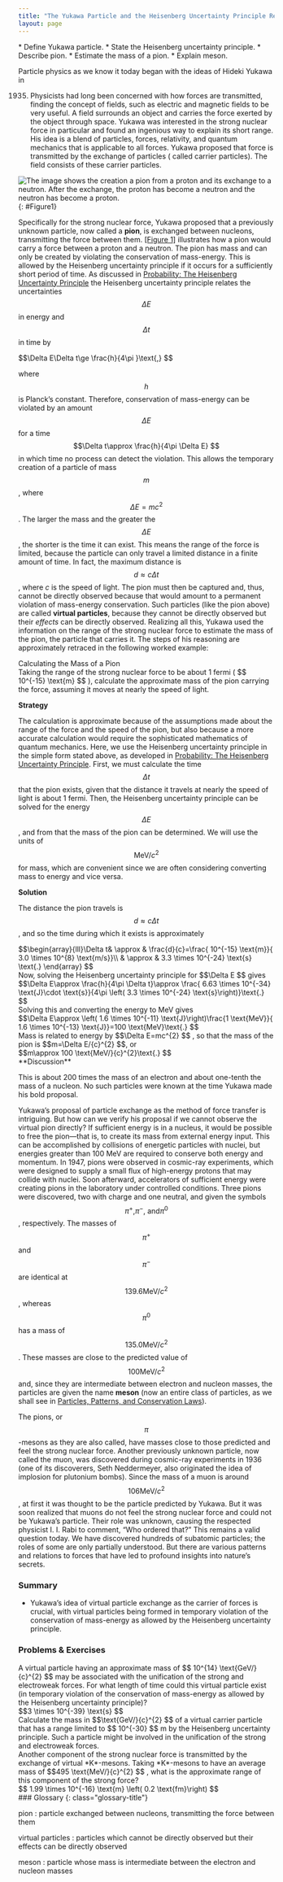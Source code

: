 ```yaml
---
title: "The Yukawa Particle and the Heisenberg Uncertainty Principle Revisited"
layout: page
---
```


<div class="abstract" markdown="1">
* Define Yukawa particle.
* State the Heisenberg uncertainty principle.
* Describe pion.
* Estimate the mass of a pion.
* Explain meson.
</div>

Particle physics as we know it today began with the ideas of Hideki Yukawa in

1935. Physicists had long been concerned with how forces are transmitted,
      finding the concept of fields, such as electric and magnetic fields to be
      very useful. A field surrounds an object and carries the force exerted by
      the object through space. Yukawa was interested in the strong nuclear
      force in particular and found an ingenious way to explain its short range.
      His idea is a blend of particles, forces, relativity, and quantum
      mechanics that is applicable to all forces. Yukawa proposed that force is
      transmitted by the exchange of particles (
      called carrier particles). The field consists of these carrier particles.

![The image shows the creation a pion from a proton and its exchange to a neutron. After the exchange, the proton has become a neutron and the neutron has become a proton.](../resources/Figure_34_01_01.jpg "The strong nuclear force is transmitted between a proton and neutron by the creation and exchange of a pion. The pion is created through a temporary violation of conservation of mass-energy and travels from the proton to the neutron and is recaptured. It is not directly observable and is called a virtual particle. Note that the proton and neutron change identity in the process. The range of the force is limited by the fact that the pion can only exist for the short time allowed by the Heisenberg uncertainty principle. Yukawa used the finite range of the strong nuclear force to estimate the mass of the pion; the shorter the range, the larger the mass of the carrier particle.")
{: #Figure1}

Specifically for the strong nuclear force, Yukawa proposed that a previously
unknown particle, now called a **pion**, is exchanged between nucleons,
transmitting the force between them. [[Figure 1]](#Figure1) illustrates how a
pion would carry a force between a proton and a neutron. The pion has mass and
can only be created by violating the conservation of mass-energy. This is
allowed by the Heisenberg uncertainty principle if it occurs for a sufficiently
short period of time. As discussed
in [Probability: The Heisenberg Uncertainty Principle](../contents/ch29Probability) the Heisenberg
uncertainty principle relates the uncertainties $$\Delta E $$ in energy and
$$\Delta t $$ in time by

<div class="equation" >
 $$\Delta E\Delta t\ge \frac{h}{4\pi }\text{,} $$
</div>

where $$h $$ is Planck’s constant. Therefore, conservation of mass-energy can be
violated by an amount $$\Delta E $$ for a time $$\Delta t\approx \frac{h}{4\pi
\Delta E} $$ in which time no process can detect the violation. This allows the
temporary creation of a particle of mass $$m $$ , where $$\Delta E=mc^{2} $$ .
The larger the mass and the greater the $$\Delta E $$ , the shorter is the time
it can exist. This means the range of the force is limited, because the particle
can only travel a limited distance in a finite amount of time. In fact, the
maximum distance is $$d\approx c\Delta t $$ , where *c* is the speed of light.
The pion must then be captured and, thus, cannot be directly observed because
that would amount to a permanent violation of mass-energy conservation. Such
particles (like the pion above) are called **virtual particles**, because they
cannot be directly observed but their *effects* can be directly observed.
Realizing all this, Yukawa used the information on the range of the strong
nuclear force to estimate the mass of the pion, the particle that carries it.
The steps of his reasoning are approximately retraced in the following worked
example:

<div class="example" markdown="1">
<div class="title">
Calculating the Mass of a Pion
</div>
Taking the range of the strong nuclear force to be about 1 fermi ( $$ 10^{-15} \text{m} $$ ), 
calculate the approximate mass of the pion carrying the force, assuming it moves at nearly the speed of light.

**Strategy**

The calculation is approximate because of the assumptions made about the range
of the force and the speed of the pion, but also because a more accurate
calculation would require the sophisticated mathematics of quantum mechanics.
Here, we use the Heisenberg uncertainty principle in the simple form stated
above, as developed
in [Probability: The Heisenberg Uncertainty Principle](../contents/ch29Probability). First, we must
calculate the time $$\Delta t $$ that the pion exists, given that the distance
it travels at nearly the speed of light is about 1 fermi. Then, the Heisenberg
uncertainty principle can be solved for the energy $$\Delta E $$ , and from that
the mass of the pion can be determined. We will use the units of
$$\text{MeV}/{c}^{2} $$ for mass, which are convenient since we are often
considering converting mass to energy and vice versa.

**Solution**

The distance the pion travels is $$d\approx c\Delta t $$ , and so the time
during which it exists is approximately

<div class="equation" >
 $$\begin{array}{lll}\Delta t& \approx & \frac{d}{c}=\frac{  10^{-15} \text{m}}{ 3.0 \times 10^{8}  \text{m/s}}\\ & \approx &  3.3 \times 10^{-24}  \text{s} \text{.} \end{array} $$
</div>
Now, solving the Heisenberg uncertainty principle for  $$\Delta E $$
 gives

<div class="equation" >
 $$\Delta E\approx \frac{h}{4\pi \Delta t}\approx \frac{ 6.63 \times 10^{-34}  \text{J}\cdot \text{s}}{4\pi \left( 3.3 \times 10^{-24}  \text{s}\right)}\text{.} $$
</div>
Solving this and converting the energy to MeV gives

<div class="equation" >
 $$\Delta E\approx \left( 1.6 \times 10^{-11}  \text{J}\right)\frac{1 \text{MeV}}{ 1.6 \times 10^{-13}  \text{J}}=100 \text{MeV}\text{.} $$
</div>
Mass is related to energy by  $$\Delta E=mc^{2} $$ ,
 so that the mass of the pion is  $$m=\Delta E/{c}^{2} $$, or 

<div class="equation" >
 $$m\approx 100 \text{MeV/}{c}^{2}\text{.} $$
</div>
**Discussion**

This is about 200 times the mass of an electron and about one-tenth the mass of
a nucleon. No such particles were known at the time Yukawa made his bold
proposal.

</div>

Yukawa’s proposal of particle exchange as the method of force transfer is
intriguing. But how can we verify his proposal if we cannot observe the virtual
pion directly? If sufficient energy is in a nucleus, it would be possible to
free the pion—that is, to create its mass from external energy input. This can
be accomplished by collisions of energetic particles with nuclei, but energies
greater than 100 MeV are required to conserve both energy and momentum. In 1947,
pions were observed in cosmic-ray experiments, which were designed to supply a
small flux of high-energy protons that may collide with nuclei. Soon afterward,
accelerators of sufficient energy were creating pions in the laboratory under
controlled conditions. Three pions were discovered, two with charge and one
neutral, and given the symbols $${\pi }^{+}\text{,} {\pi }^{-}\text{, and} {\pi
}^{0} $$ , respectively. The masses of $${\pi }^{+} $$ and $${\pi }^{-} $$ are
identical at $$ 139.6 \text{MeV/}{c}^{2} $$ , whereas $${\pi }^{0} $$ has a mass
of $$ 135.0 \text{MeV/}{c}^{2} $$ . These masses are close to the predicted
value of $$100 \text{MeV/}{c}^{2} $$ and, since they are intermediate between
electron and nucleon masses, the particles are given the name **meson** (now an
entire class of particles, as we shall see
in [Particles, Patterns, and Conservation Laws](../contents/ch33ParticlesPatternsAndConservationLaws)).

The pions, or $$\pi $$ -mesons as they are also called, have masses close to
those predicted and feel the strong nuclear force. Another previously unknown
particle, now called the muon, was discovered during cosmic-ray experiments in
1936 (one of its discoverers, Seth Neddermeyer, also originated the idea of
implosion for plutonium bombs). Since the mass of a muon is around $$106
\text{MeV/}{c}^{2} $$ , at first it was thought to be the particle predicted by
Yukawa. But it was soon realized that muons do not feel the strong nuclear force
and could not be Yukawa’s particle. Their role was unknown, causing the
respected physicist I. I. Rabi to comment, “Who ordered that?” This remains a
valid question today. We have discovered hundreds of subatomic particles; the
roles of some are only partially understood. But there are various patterns and
relations to forces that have led to profound insights into nature’s secrets.

### Summary

* Yukawa’s idea of virtual particle exchange as the carrier of forces is
  crucial, with virtual particles being formed in temporary violation of the
  conservation of mass-energy as allowed by the Heisenberg uncertainty
  principle.

### Problems &amp; Exercises

<div class="exercise" data-element-type="problems-exercises">
<div class="problem" markdown="1">
A virtual particle having an approximate mass of  $$ 10^{14} \text{GeV/}{c}^{2} $$
 may be associated with the unification of the strong and electroweak forces. For what length of time could this virtual particle exist (in temporary violation of the conservation of mass-energy as allowed by the Heisenberg uncertainty principle)?

</div>
<div class="solution" data-element-type="problems-exercises" markdown="1">
 $$3 \times 10^{-39} \text{s} $$
</div>
</div>

<div class="exercise" data-element-type="problems-exercises">
<div class="problem" markdown="1">
Calculate the mass in  $$\text{GeV/}{c}^{2} $$
 of a virtual carrier particle that has a range limited to  $$ 10^{-30} $$
 m by the Heisenberg uncertainty principle. Such a particle might be involved in the unification of the strong and electroweak forces.

</div>
</div>

<div class="exercise" data-element-type="problems-exercises">
<div class="problem" markdown="1">
Another component of the strong nuclear force is transmitted by the exchange of virtual *K*-mesons. Taking *K*-mesons to have an average mass of  $$495 \text{MeV/}{c}^{2} $$ ,
 what is the approximate range of this component of the strong force?

</div>
<div class="solution" data-element-type="problems-exercises" markdown="1">
 $$ 1.99 \times 10^{-16}  \text{m}  \left( 0.2 \text{fm}\right) $$
</div>
</div>

<div class="glossary" markdown="1">
### Glossary
{: class="glossary-title"}

pion
: particle exchanged between nucleons, transmitting the force between them

virtual particles
: particles which cannot be directly observed but their effects can be directly
observed

meson
: particle whose mass is intermediate between the electron and nucleon masses

</div>

